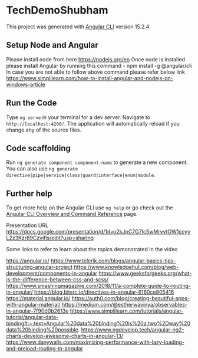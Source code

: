 # TechDemoShubham

This project was generated with [Angular CLI](https://github.com/angular/angular-cli) version 15.2.4.

## Setup Node and Angular 

Please install node from here https://nodejs.org/en
Once node is installed please install Angular by running this command - npm install -g @angular/cli
In case you are not able to follow above command please refer below link
https://www.simplilearn.com/how-to-install-angular-and-nodejs-on-windows-article

## Run the Code

Type `ng serve` in your terminal for a dev server. Navigate to `http://localhost:4200/`. The application will automatically reload if you change any of the source files.

## Code scaffolding

Run `ng generate component component-name` to generate a new component. You can also use `ng generate directive|pipe|service|class|guard|interface|enum|module`.

## Further help

To get more help on the Angular CLI use `ng help` or go check out the [Angular CLI Overview and Command Reference](https://angular.io/cli) page.


Presentation URL
https://docs.google.com/presentation/d/1dvo2kJpC7G7Ic5wMrvvtOW1ccyyL2z3Kzr89Czvifls/edit?usp=sharing

Some links to refer to learn about the topics demonstrated in the video

https://angular.io/
https://www.telerik.com/blogs/angular-basics-tips-structuring-angular-project
https://www.knowledgehut.com/blog/web-development/components-in-angular
https://www.geeksforgeeks.org/what-is-the-difference-between-css-and-scss/
https://www.smashingmagazine.com/2018/11/a-complete-guide-to-routing-in-angular/
https://blog.bitsrc.io/directives-in-angular-6160ce805416
https://material.angular.io/
https://auth0.com/blog/creating-beautiful-apps-with-angular-material/
https://medium.com/@estherwavinya/observables-in-angular-7f90d0b2613e
https://www.simplilearn.com/tutorials/angular-tutorial/angular-data-binding#:~:text=Angular%20data%20binding%20is%20a,two%2Dway%20data%20binding%20possible.
https://www.ngdevelop.tech/angular-ng2-charts-develop-awesome-charts-in-angular-13/
https://www.danywalls.com/maximizing-performance-with-lazy-loading-and-preload-routing-in-angular